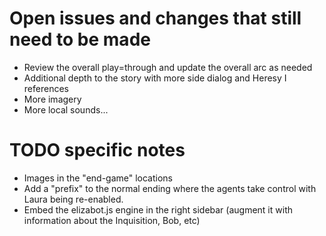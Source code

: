 # Open issues and changes that still need to be made

- Review the overall play=through and update the overall arc as needed
- Additional depth to the story with more side dialog and Heresy I references
- More imagery
- More local sounds...


# TODO specific notes
- Images in the "end-game" locations
- Add a "prefix" to the normal ending where the agents take control with Laura being re-enabled.
- Embed the elizabot.js engine in the right sidebar (augment it with information about the Inquisition, Bob, etc)
